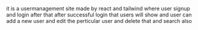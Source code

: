 it is a usermanagement site made by react and tailwind where user signup and login after that after successful login that users will show and user can add a new user and edit the perticular user and delete that and search also 
